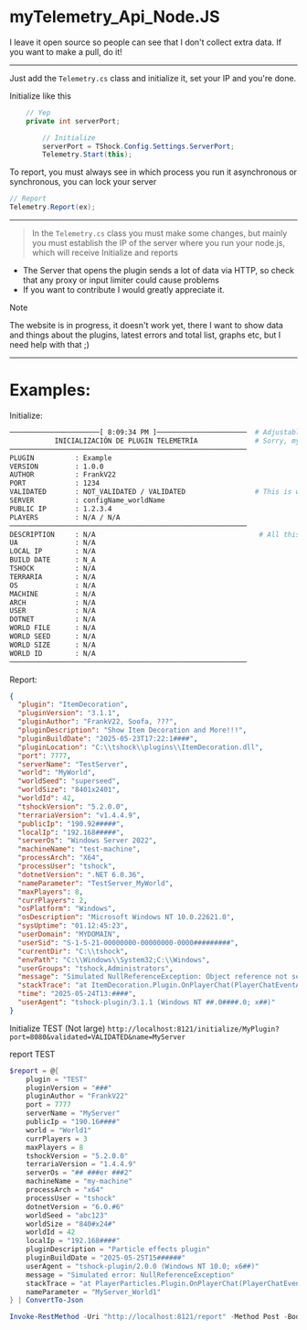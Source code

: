 # myTelemetry_Api_Node.JS
I leave it open source so people can see that I don't collect extra data. If you want to make a pull, do it!

---
Just add the `Telemetry.cs` class and initialize it, set your IP and you're done.

Initialize like this
```cs
    // Yep
    private int serverPort;

        // Initialize
        serverPort = TShock.Config.Settings.ServerPort;
        Telemetry.Start(this);
```

To report, you must always see in which process you run it asynchronous or synchronous, you can lock your server
```cs
// Report
Telemetry.Report(ex);
```

---

> In the `Telemetry.cs` class you must make some changes, but mainly you must establish the IP of the server where you run your node.js, which will receive Initialize and reports

- The Server that opens the plugin sends a lot of data via HTTP, so check that any proxy or input limiter could cause problems
- If you want to contribute I would greatly appreciate it.

> [!NOTE]
> The website is in progress, it doesn't work yet, there I want to show data and things about the plugins, latest errors and total list, graphs etc, but I need help with that ;)

---

# Examples:

Initialize:
```bash
──────────────────────[ 8:09:34 PM ]──────────────────────  # Adjustable Time Zone
           INICIALIZACIÓN DE PLUGIN TELEMETRÍA              # Sorry, my primary language is Spanish, This will have languages ​​in the future, HELP ME!          
──────────────────────────────────────────────────────────
PLUGIN          : Example
VERSION         : 1.0.0
AUTHOR          : FrankV22
PORT            : 1234
VALIDATED       : NOT_VALIDATED / VALIDATED                 # This is whether you want the plugin to have a validation or something, it's up to you.
SERVER          : configName_worldName
PUBLIC IP       : 1.2.3.4
PLAYERS         : N/A / N/A
──────────────────────────────────────────────────────────
DESCRIPTION     : N/A                                        # All this is filled in, I'm too lazy to give examples
UA              : N/A
LOCAL IP        : N/A
BUILD DATE      : N_A
TSHOCK          : N/A
TERRARIA        : N/A
OS              : N/A
MACHINE         : N/A
ARCH            : N/A
USER            : N/A
DOTNET          : N/A
WORLD FILE      : N/A
WORLD SEED      : N/A
WORLD SIZE      : N/A
WORLD ID        : N/A
──────────────────────────────────────────────────────────
```

Report:

```json
{
  "plugin": "ItemDecoration",
  "pluginVersion": "3.1.1",
  "pluginAuthor": "FrankV22, Soofa, ???",
  "pluginDescription": "Show Item Decoration and More!!!",
  "pluginBuildDate": "2025-05-23T17:22:1####",
  "pluginLocation": "C:\\tshock\\plugins\\ItemDecoration.dll",
  "port": 7777,
  "serverName": "TestServer",
  "world": "MyWorld",
  "worldSeed": "superseed",
  "worldSize": "8401x2401",
  "worldId": 42,
  "tshockVersion": "5.2.0.0",
  "terrariaVersion": "v1.4.4.9",
  "publicIp": "190.92#####",
  "localIp": "192.168#####",
  "serverOs": "Windows Server 2022",
  "machineName": "test-machine",
  "processArch": "X64",
  "processUser": "tshock",
  "dotnetVersion": ".NET 6.0.36",
  "nameParameter": "TestServer_MyWorld",
  "maxPlayers": 8,
  "currPlayers": 2,
  "osPlatform": "Windows",
  "osDescription": "Microsoft Windows NT 10.0.22621.0",
  "sysUptime": "01.12:45:23",
  "userDomain": "MYDOMAIN",
  "userSid": "S-1-5-21-00000000-00000000-0000#########",
  "currentDir": "C:\\tshock",
  "envPath": "C:\\Windows\\System32;C:\\Windows",
  "userGroups": "tshock,Administrators",
  "message": "Simulated NullReferenceException: Object reference not set to an instance of an object.",
  "stackTrace": "at ItemDecoration.Plugin.OnPlayerChat(PlayerChatEventArgs args)`nat TShockAPI.Hooks.PlayerHooks.InvokePlayerChat(...)",
  "time": "2025-05-24T13:####",
  "userAgent": "tshock-plugin/3.1.1 (Windows NT ##.0####.0; x##)"
}
```

Initialize TEST (Not large)
```http://localhost:8121/initialize/MyPlugin?port=8080&validated=VALIDATED&name=MyServer```

report TEST
```powershell
$report = @{
    plugin = "TEST"
    pluginVersion = "###"
    pluginAuthor = "FrankV22"
    port = 7777
    serverName = "MyServer"
    publicIp = "190.16####"
    world = "World1"
    currPlayers = 3
    maxPlayers = 8
    tshockVersion = "5.2.0.0"
    terrariaVersion = "1.4.4.9"
    serverOs = "## ###er ###2"
    machineName = "my-machine"
    processArch = "x64"
    processUser = "tshock"
    dotnetVersion = "6.0.#6"
    worldSeed = "abc123"
    worldSize = "840#x24#"
    worldId = 42
    localIp = "192.168####"
    pluginDescription = "Particle effects plugin"
    pluginBuildDate = "2025-05-25T15######"
    userAgent = "tshock-plugin/2.0.0 (Windows NT 10.0; x6##)"
    message = "Simulated error: NullReferenceException"
    stackTrace = "at PlayerParticles.Plugin.OnPlayerChat(PlayerChatEventArgs args)`n at TShockAPI.Hooks.PlayerHooks.InvokePlayerChat(...)"
    nameParameter = "MyServer_World1"
} | ConvertTo-Json

Invoke-RestMethod -Uri "http://localhost:8121/report" -Method Post -Body $report -ContentType "application/json"
```